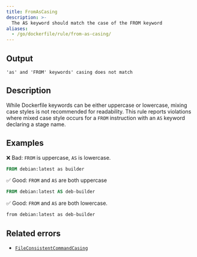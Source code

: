 ```yaml
---
title: FromAsCasing
description: >-
  The AS keyword should match the case of the FROM keyword
aliases:
  - /go/dockerfile/rule/from-as-casing/
---
```


## Output

```text
'as' and 'FROM' keywords' casing does not match
```

## Description

While Dockerfile keywords can be either uppercase or lowercase, mixing case
styles is not recommended for readability. This rule reports violations where
mixed case style occurs for a `FROM` instruction with an `AS` keyword declaring
a stage name.

## Examples

❌ Bad: `FROM` is uppercase, `AS` is lowercase.

```dockerfile
FROM debian:latest as builder
```

✅ Good: `FROM` and `AS` are both uppercase

```dockerfile
FROM debian:latest AS deb-builder
```

✅ Good: `FROM` and `AS` are both lowercase.

```dockerfile
from debian:latest as deb-builder
```

## Related errors

- [`FileConsistentCommandCasing`](./consistent-instruction-casing.md)
